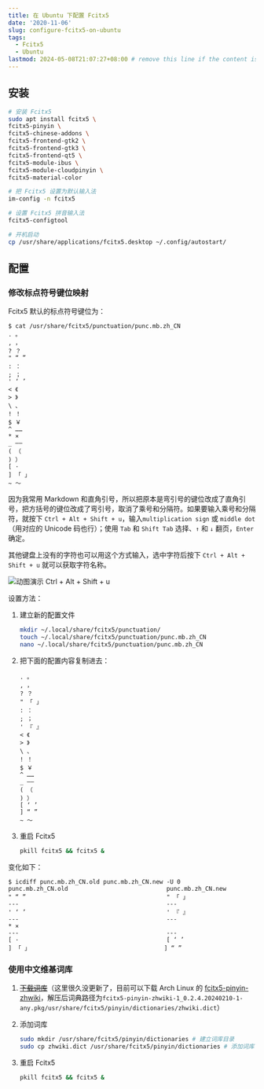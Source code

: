```yaml
---
title: 在 Ubuntu 下配置 Fcitx5
date: '2020-11-06'
slug: configure-fcitx5-on-ubuntu
tags:
  - Fcitx5
  - Ubuntu
lastmod: 2024-05-08T21:07:27+08:00 # remove this line if the content is actually changed
---
```


## 安装

```bash
# 安装 Fcitx5
sudo apt install fcitx5 \
fcitx5-pinyin \
fcitx5-chinese-addons \
fcitx5-frontend-gtk2 \
fcitx5-frontend-gtk3 \
fcitx5-frontend-qt5 \
fcitx5-module-ibus \
fcitx5-module-cloudpinyin \
fcitx5-material-color

# 把 Fcitx5 设置为默认输入法
im-config -n fcitx5

# 设置 Fcitx5 拼音输入法
fcitx5-configtool

# 开机启动
cp /usr/share/applications/fcitx5.desktop ~/.config/autostart/
```

## 配置

### 修改标点符号键位映射

Fcitx5 默认的标点符号键位为：

```
$ cat /usr/share/fcitx5/punctuation/punc.mb.zh_CN
. 。
, ，
? ？
" “ ”
: ：
; ；
' ‘ ’
< 《
> 》
\ 、
! ！
$ ￥
^ ……
* ×
_ ——
( （
) ）
[ ·
] 「 」
~ ～
```

因为我常用 Markdown 和直角引号，所以把原本是弯引号的键位改成了直角引号，把方括号的键位改成了弯引号，取消了乘号和分隔符。如果要输入乘号和分隔符，就按下 `Ctrl + Alt + Shift + u`，输入`multiplication sign` 或 `middle dot`（用对应的 Unicode 码也行）；使用 `Tab` 和 `Shift Tab` 选择、`↑` 和 `↓` 翻页，`Enter` 确定。

其他键盘上没有的字符也可以用这个方式输入，选中字符后按下 `Ctrl + Alt + Shift + u` 就可以获取字符名称。

![动图演示 Ctrl + Alt + Shift + u](https://cdn.jsdelivr.net/gh/CyrusYip/blog-static/images/2020-11-06_fcitx5-unicode.gif)

设置方法：

1. 建立新的配置文件

    ```bash
    mkdir ~/.local/share/fcitx5/punctuation/
    touch ~/.local/share/fcitx5/punctuation/punc.mb.zh_CN
    nano ~/.local/share/fcitx5/punctuation/punc.mb.zh_CN
    ```

2. 把下面的配置内容复制进去：

    ```
    . 。
    , ，
    ? ？
    " 「 」
    : ：
    ; ；
    ' 『 』
    < 《
    > 》
    \ 、
    ! ！
    $ ￥
    ^ ……
    _ ——
    ( （
    ) ）
    [ ‘ ’
    ] “ ”
    ~ ～
    ```

3. 重启 Fcitx5

    ```bash
    pkill fcitx5 && fcitx5 &
    ```

变化如下：

```
$ icdiff punc.mb.zh_CN.old punc.mb.zh_CN.new -U 0
punc.mb.zh_CN.old                            punc.mb.zh_CN.new                           
" “ ”                                        " 「 」                                     
---                                          ---                                         
' ‘ ’                                        ' 『 』                                     
---                                          ---                                         
* ×                                                                                      
---                                          ---                                         
[ ·                                          [ ‘ ’                                       
] 「 」                                      ] “ ”
```

### 使用中文维基词库

1. ~~[下载词库](https://github.com/felixonmars/fcitx5-pinyin-zhwiki/releases)~~（这里很久没更新了，目前可以下载 Arch Linux 的 [fcitx5-pinyin-zhwiki](https://archlinux.org/packages/extra/any/fcitx5-pinyin-zhwiki/download/)，解压后词典路径为`fcitx5-pinyin-zhwiki-1_0.2.4.20240210-1-any.pkg/usr/share/fcitx5/pinyin/dictionaries/zhwiki.dict`）

2. 添加词库

    ```bash
    sudo mkdir /usr/share/fcitx5/pinyin/dictionaries # 建立词库目录
    sudo cp zhwiki.dict /usr/share/fcitx5/pinyin/dictionaries # 添加词库

3. 重启 Fcitx5

    ```bash
    pkill fcitx5 && fcitx5 &
    ```
